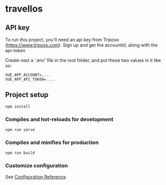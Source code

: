 # travellos

## API key
To run this project, you'll need an api key from Triposo (https://www.triposo.com). Sign up and get the accountId, along with the api-token

Create next a '.env' file in the root folder, and put these two values in it like so:
```
VUE_APP_ACCOUNT=....
VUE_APP_API_TOKEN=....
```

## Project setup
```
npm install
```

### Compiles and hot-reloads for development
```
npm run serve
```

### Compiles and minifies for production
```
npm run build
```

### Customize configuration
See [Configuration Reference](https://cli.vuejs.org/config/).
